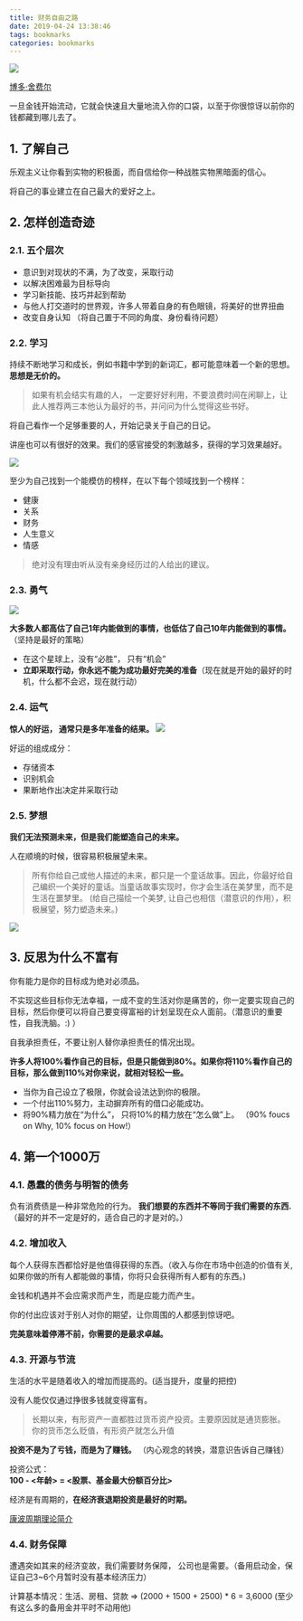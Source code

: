 ```yaml
---
title: 财务自由之路
date: 2019-04-24 13:38:46
tags: bookmarks
categories: bookmarks
---
```


![](https://img3.doubanio.com/view/subject/l/public/s29414590.jpg)

[博多·舍费尔](https://baike.baidu.com/item/%E5%8D%9A%E5%A4%9A%C2%B7%E8%88%8D%E8%B4%B9%E5%B0%94)

<!--more-->

一旦金钱开始流动，它就会快速且大量地流入你的口袋，以至于你很惊讶以前你的钱都藏到哪儿去了。

## 1. 了解自己
乐观主义让你看到实物的积极面，而自信给你一种战胜实物黑暗面的信心。

将自己的事业建立在自己最大的爱好之上。

## 2. 怎样创造奇迹

### 2.1. 五个层次
- 意识到对现状的不满，为了改变，采取行动  
- 以解决困难最为目标导向  
- 学习新技能、技巧并起到帮助  
- 与他人打交道时的世界观，许多人带着自身的有色眼镜，将美好的世界扭曲  
- 改变自身认知 （将自己置于不同的角度、身份看待问题）  

### 2.2. 学习 
持续不断地学习和成长，例如书籍中学到的新词汇，都可能意味着一个新的思想。__思想是无价的。__

>如果有机会结实有趣的人， 一定要好好利用，不要浪费时间在闲聊上，让此人推荐两三本他认为最好的书，并问问为什么觉得这些书好。

将自己看作一个足够重要的人，开始记录关于自己的日记。

讲座也可以有很好的效果。我们的感官接受的刺激越多，获得的学习效果越好。

![](https://gss2.bdstatic.com/-fo3dSag_xI4khGkpoWK1HF6hhy/baike/c0%3Dbaike92%2C5%2C5%2C92%2C30/sign=cd36f2098944ebf8797c6c6db890bc4f/32fa828ba61ea8d35b49bf0e990a304e251f5855.jpg)

至少为自己找到一个能模仿的榜样，在以下每个领域找到一个榜样：  
- 健康  
- 关系  
- 财务  
- 人生意义  
- 情感  

>绝对没有理由听从没有亲身经历过的人给出的建议。

### 2.3. 勇气
![](https://gss2.bdstatic.com/9fo3dSag_xI4khGkpoWK1HF6hhy/baike/c0%3Dbaike92%2C5%2C5%2C92%2C30/sign=9343a9363e4e251ff6faecaac6efa272/e824b899a9014c08bc7123a9047b02087bf4f470.jpg)

__大多数人都高估了自己1年内能做到的事情，也低估了自己10年内能做到的事情。__（坚持是最好的策略）

- 在这个星球上，没有“必胜”， 只有“机会”  
- __立即采取行动，你永远不能为成功最好完美的准备__（现在就是开始的最好的时机，什么都不会迟，现在就行动） 

### 2.4. 运气
__惊人的好运， 通常只是多年准备的结果。__
![](https://gss2.bdstatic.com/-fo3dSag_xI4khGkpoWK1HF6hhy/baike/c0%3Dbaike92%2C5%2C5%2C92%2C30/sign=7d24e757d70735fa85fd46ebff3864d6/6a63f6246b600c3351789b84194c510fd9f9a17d.jpg)

好运的组成成分：
- 存储资本  
- 识别机会  
- 果断地作出决定并采取行动  

### 2.5. 梦想
__我们无法预测未来，但是我们能塑造自己的未来。__

人在顺境的时候，很容易积极展望未来。
>所有你给自己或他人描述的未来，都只是一个童话故事。因此，你最好给自己编织一个美好的童话。当童话故事实现时，你才会生活在美梦里，而不是生活在噩梦里。
(给自己描绘一个美梦, 让自己也相信（潜意识的作用），积极展望，努力塑造未来。)

![](https://gss0.baidu.com/7Po3dSag_xI4khGko9WTAnF6hhy/zhidao/wh%3D600%2C800/sign=16d93d35bd51f819f1700b4cea8466d5/4610b912c8fcc3ceec36722d9f45d688d43f203d.jpg)




## 3. 反思为什么不富有
你有能力是你的目标成为绝对必须品。

不实现这些目标你无法幸福，一成不变的生活对你是痛苦的，你一定要实现自己的目标，然后你便可以将自己要变得富裕的计划呈现在众人面前。（潜意识的重要性，自我洗脑。:) ）

自我承担责任，不要让别人替你承担责任的情况出现。

__许多人将100%看作自己的目标，但是只能做到80%。如果你将110%看作自己的目标，那么做到110%对你来说，就相对轻松一些。__
- 当你为自己设立了极限，你就会设法达到你的极限。  
- 一个付出110%努力，主动摒弃所有的借口必能成功。  
- 将90%精力放在“为什么”， 只将10%的精力放在“怎么做”上。 （90% foucs on Why, 10% focus on How!）

## 4. 第一个1000万
### 4.1. 愚蠢的债务与明智的债务  
负有消费债是一种非常危险的行为。
__我们想要的东西并不等同于我们需要的东西.__ （最好的并不一定是好的，适合自己的才是对的。）

### 4.2. 增加收入
每个人获得东西都恰好是他值得获得的东西。（收入与你在市场中创造的价值有关, 如果你做的所有人都能做的事情，你将只会获得所有人都有的东西。)

金钱和机遇并不会应需求而产生，而是应能力而产生。

你的付出应该对于别人对你的期望，让你周围的人都感到惊讶吧。

__完美意味着停滞不前，你需要的是最求卓越。__ 

### 4.3. 开源与节流
生活的水平是随着收入的增加而提高的。(适当提升，度量的把控)

没有人能仅仅通过挣很多钱就变得富有。

>长期以来，有形资产一直都胜过货币资产投资。主要原因就是通货膨胀。
>你的货币怎么贬值，有形资产就怎么升值

__投资不是为了亏钱，而是为了赚钱。__ （内心观念的转换，潜意识告诉自己赚钱）

投资公式：  
__100 - <年龄> = <股票、基金最大份额百分比>__

经济是有周期的，__在经济衰退期投资是最好的时期。__

[康波周期理论简介](http://www.360doc.com/content/18/0722/08/40690128_772285077.shtml)

### 4.4. 财务保障
遭遇突如其来的经济变故，我们需要财务保障， 公司也是需要。（备用启动金，保证自己3~6个月暂时没有基本经济压力）

计算基本情况：生活、房租、贷款 => (2000 + 1500 + 2500) * 6 = 3,6000 (至少有这么多的备用金并平时不动用他)














